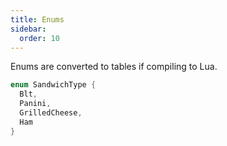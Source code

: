 ```yaml
---
title: Enums
sidebar:
  order: 10
---
```


Enums are converted to tables if compiling to Lua.

```rs
enum SandwichType {
  Blt,
  Panini,
  GrilledCheese,
  Ham
}
```
